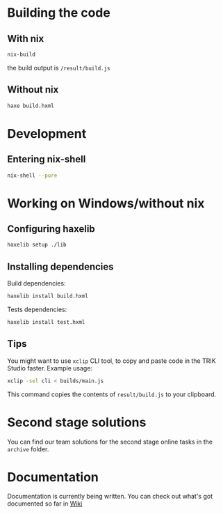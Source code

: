 # Building the code
## With nix
```bash
nix-build
```
the build output is `/result/build.js`

## Without nix
```bash
haxe build.hxml
```

# Development
## Entering nix-shell
```bash
nix-shell --pure
```

# Working on Windows/without nix
## Configuring haxelib
```bash
haxelib setup ./lib
```

## Installing dependencies
Build dependencies:
```bash
haxelib install build.hxml
```
Tests dependencies:
```bash
haxelib install test.hxml
```

## Tips
You might want to use `xclip` CLI tool, to copy and paste code in the TRIK Studio faster. Example usage:
```bash
xclip -sel cli < builds/main.js
```
This command copies the contents of `result/build.js` to your clipboard.

# Second stage solutions
You can find our team solutions for the second stage online tasks in the `archive` folder. 

# Documentation
Documentation is currently being written. You can check out what's got documented so far in [Wiki](https://github.com/run4w4y/nti_irs/wiki)
